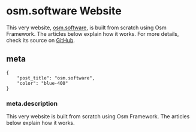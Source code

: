 # osm.software Website

This very website, [osm.software](https://osm.software/), is built from scratch using Osm Framework. The articles below explain how it works. For more details, check its source on [GitHub](https://github.com/osmphp/osmsoftware-website).

## meta

    {
        "post_title": "osm.software",
        "color": "blue-400"
    }

### meta.description

This very website is built from scratch using Osm Framework. The articles below explain how it works. 
